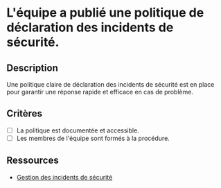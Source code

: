 # L'équipe a publié une politique de déclaration des incidents de sécurité.

## Description

Une politique claire de déclaration des incidents de sécurité est en place pour garantir une réponse rapide et efficace en cas de problème.

## Critères

- [ ] La politique est documentée et accessible.
- [ ] Les membres de l'équipe sont formés à la procédure.

## Ressources

- [Gestion des incidents de sécurité](https://www.sans.org/incident-handlers-handbook/)
